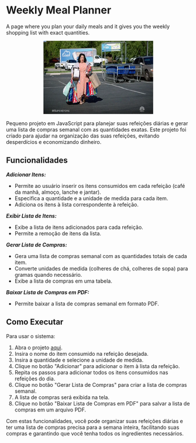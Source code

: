 # Weekly Meal Planner

A page where you plan your daily meals and it gives you the weekly shopping list with exact quantities.

<div align="center">
    <img src="assets/woman.webp" width="300" height="200"/>
</div>

Pequeno projeto em JavaScript para planejar suas refeições diárias e gerar uma lista de compras semanal com as quantidades exatas. Este projeto foi criado para ajudar na organização das suas refeições, evitando desperdícios e economizando dinheiro.


## Funcionalidades

***Adicionar Itens:***
* Permite ao usuário inserir os itens consumidos em cada refeição (café da manhã, almoço, lanche e jantar).
* Especifica a quantidade e a unidade de medida para cada item.
* Adiciona os itens à lista correspondente à refeição.

***Exibir Lista de Itens:***
* Exibe a lista de itens adicionados para cada refeição.
* Permite a remoção de itens da lista.

***Gerar Lista de Compras:***
* Gera uma lista de compras semanal com as quantidades totais de cada item.
* Converte unidades de medida (colheres de chá, colheres de sopa) para gramas quando necessário.
* Exibe a lista de compras em uma tabela.

***Baixar Lista de Compras em PDF:***
* Permite baixar a lista de compras semanal em formato PDF.

## Como Executar
Para usar o sistema:

1. Abra o projeto [aqui](https://lauraperroni.github.io/weekly-meal-planner/).
2. Insira o nome do item consumido na refeição desejada.
3. Insira a quantidade e selecione a unidade de medida.
4. Clique no botão "Adicionar" para adicionar o item à lista da refeição.
5. Repita os passos para adicionar todos os itens consumidos nas refeições do dia.
6. Clique no botão "Gerar Lista de Compras" para criar a lista de compras semanal.
7. A lista de compras será exibida na tela.
8. Clique no botão "Baixar Lista de Compras em PDF" para salvar a lista de compras em um arquivo PDF.

Com estas funcionalidades, você pode organizar suas refeições diárias e ter uma lista de compras precisa para a semana inteira, facilitando suas compras e garantindo que você tenha todos os ingredientes necessários.

